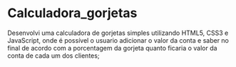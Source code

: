 # Calculadora_gorjetas

Desenvolvi uma calculadora de gorjetas simples utilizando HTML5, CSS3 e JavaScript, onde é possível o usuario adicionar o valor da conta e saber no final de acordo com a porcentagem da gorjeta quanto ficaria o valor da conta de cada um dos clientes;